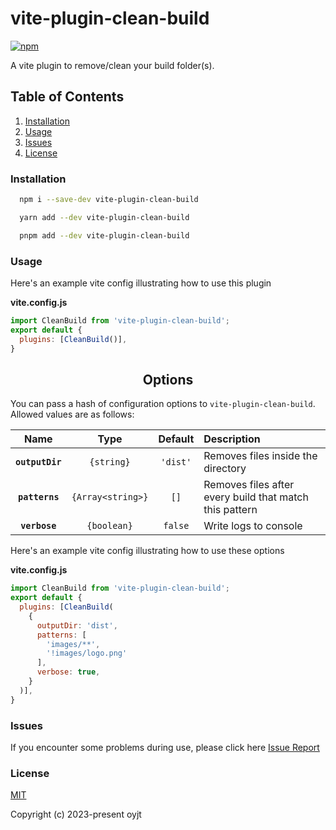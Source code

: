 # vite-plugin-clean-build

[![npm](https://d25lcipzij17d.cloudfront.net/badge.svg?id=js&r=r&type=6e&v=1.0.0&x2=0)](https://github.com/oyjt/vite-plugin-clean-build)

A vite plugin to remove/clean your build folder(s).

## Table of Contents

1.  [Installation](#installation)
2.  [Usage](#usage)
3.  [Issues](#issues)
4.  [License](#license)

### Installation

<a name="installation"></a>

```bash
  npm i --save-dev vite-plugin-clean-build
```

```bash
  yarn add --dev vite-plugin-clean-build
```

```bash
  pnpm add --dev vite-plugin-clean-build
```

### Usage

<a name="usage"></a>

Here's an example vite config illustrating how to use this plugin

**vite.config.js**
```js
import CleanBuild from 'vite-plugin-clean-build';
export default {
  plugins: [CleanBuild()],
}
```
<h2 align="center">Options</h2>

You can pass a hash of configuration options to `vite-plugin-clean-build`.
Allowed values are as follows:

|Name|Type|Default|Description|
|:--:|:--:|:-----:|:----------|
|**`outputDir`**|`{string}`|`'dist'`|Removes files inside the directory|
|**`patterns`**|`{Array<string>}`|`[]`|Removes files after every build that match this pattern|
|**`verbose`**|`{boolean}`|`false`|Write logs to console|

Here's an example vite config illustrating how to use these options

**vite.config.js**
```js
import CleanBuild from 'vite-plugin-clean-build';
export default {
  plugins: [CleanBuild(
    {
      outputDir: 'dist',
      patterns: [
        'images/**',
        '!images/logo.png'
      ],
      verbose: true,
    }
  )],
}
```

### Issues

<a name="issues"></a>

If you encounter some problems during use, please click here [Issue Report](https://github.com/oyjt/vite-plugin-clean-build/issues)

### License

<a name="license"></a>

[MIT](https://github.com/oyjt/vite-plugin-clean-build/blob/master/LICENSE)

Copyright (c) 2023-present oyjt